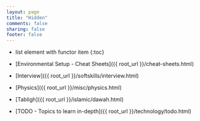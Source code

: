 ```yaml
---
layout: page
title: "Hidden"
comments: false
sharing: false
footer: false
---
```


* list element with functor item
{:toc}

* [Environmental Setup - Cheat Sheets]({{ root_url }}/cheat-sheets.html)
* [Interview]({{ root_url }}/softskills/interview.html)
* [Physics]({{ root_url }}/misc/physics.html)
* [Tabligh]({{ root_url }}/islamic/dawah.html)
* [TODO - Topics to learn in-depth]({{ root_url }}/technology/todo.html)
